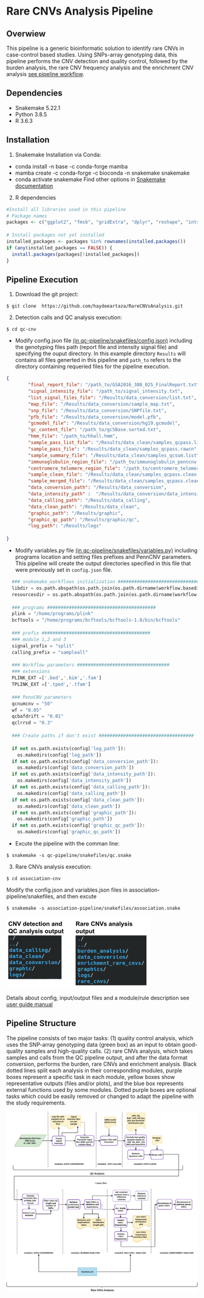 Rare CNVs Analysis Pipeline
======

Overwiew
-----------------------------
This pipeline is a generic bioinformatic solution to identify rare CNVs in case-control based studies. Using SNPs-array genotyping data, this pipeline performs the CNV detection and quality control, followed by the burden analysis, the rare CNV frequency analysis and the enrichment CNV analysis [see pipeline workflow](manual/images/Rare_CNV_pipeline-drawio.png).

Dependencies
-----------------------------
- Snakemake 5.22.1
- Python 3.8.5
- R 3.6.3

Installation
-----------------------------
1. Snakemake
Installation via Conda:
- conda install -n base -c conda-forge mamba
- mamba create -c conda-forge -c bioconda -n snakemake snakemake
- conda activate snakemake
Find other options in [Snakemake documentation](https://snakemake.readthedocs.io/en/stable/getting_started/installation.html)

2. R dependencies
``` r
#Install all libraries used in this pipeline
# Package names
packages <- c("ggplot2", "fmsb", "gridExtra", "dplyr", "reshape", "introdataviz")

# Install packages not yet installed
installed_packages <- packages %in% rownames(installed.packages())
if (any(installed_packages == FALSE)) {
  install.packages(packages[!installed_packages])
}
```
Pipeline Execution
-----------------------------
1. Download the git project:
```
$ git clone  https://github.com/haydeeartaza/RareCNVsAnalysis.git
```
2. Detection calls and QC analysis execution: 
```
$ cd qc-cnv
```
- Modify config.json file [(in qc-pipeline/snakefiles/config.json)](qc-cnv/qc-pipeline/snakefiles/config.json)  including the genotyping files path (report file and intensity signal file) and specifying the ouput directory. In this example directory `Results` will contains all files generted in this pipeline and `path_to` refers to the directory containing requeried files for the pipeline execution.
``` json
{
        "final_report_file": "/path_to/GSA2016_308_025_FinalReport.txt",
        "signal_intensity_file": "/path_to/signal_intensity.txt",
        "list_signal_files_file": "/Results/data_conversion/list.txt",
        "map_file": "/Results/data_conversion/sample_map.txt",   
        "snp_file": "/Results/data_conversion/SNPfile.txt",
        "pfb_file": "/Results/data_conversion/model.pfb",
        "gcmodel_file": "/Results/data_conversion/hg19.gcmodel",
        "gc_content_file": "/path_to/gc5Base.sorted.txt",
        "hmm_file": "/path_to/hhall.hmm",
        "sample_pass_list_file": "/Results/data_clean/samples_qcpass.list",
        "sample_pass_file": "/Results/data_clean/samples_qcpass.rawcn",
        "sample_summary_file": "/Results/data_clean/samples_qcsum.list",
        "immunoglobulin_region_file": "/path_to/immunoglobulin_penncnv.txt",
        "centromere_telomere_region_file": "/path_to/centromere_telomere_penncnv.txt",
        "sample_clean_file": "/Results/data_clean/samples_qcpass.clean.rawcn",
        "sample_merged_file": "/Results/data_clean/samples_qcpass.clean.merged.rawcn",
        "data_conversion_path": "/Results/data_conversion",
        "data_intensity_path" :  "/Results/data_conversion/data_intensity",
        "data_calling_path": "/Results/data_calling",
        "data_clean_path": "/Results/data_clean",
        "graphic_path": "/Results/graphic",
        "graphic_qc_path": "/Results/graphic/qc",
        "log_path": "/Results/logs"
    
}
```
- Modify variables.py file [(in qc-pipeline/snakefiles/variables.py)](qc-cnv/qc-pipeline/snakefiles/variables.py) including programs location and setting files prefixes and PennCNV parameters. This pipeline will create the output directories specified in this file that were previously set in `config.json` file.
```python
  ### snakemake_workflows initialization ########################################
  libdir = os.path.abspath(os.path.join(os.path.dirname(workflow.basedir), '../lib'))
  resourcesdir = os.path.abspath(os.path.join(os.path.dirname(workflow.basedir), '../resources'))

  ### programs ########################################
  plink = "/home/programs/plink"
  bcftools = "/home/programs/bcftools/bcftools-1.8/bin/bcftools"

  ### prefix ########################################
  ### module 1,2 and 3
  signal_prefix = "split"
  calling_prefix = "sampleall"

  ### Workflow parameters ##################################
  ### extensions 
  PLINK_EXT =['.bed','.bim','.fam']
  TPLINK_EXT =['.tped','.tfam']

  ### PennCNV parameters
  qcnumcnv = "50"
  wf = "0.05"
  qcbafdrift = "0.01"
  qclrrsd = "0.3"

  ### Create paths if don't exist ###################################

  if not os.path.exists(config['log_path']):
    os.makedirs(config['log_path'])
  if not os.path.exists(config['data_conversion_path']):
    os.makedirs(config['data_conversion_path'])
  if not os.path.exists(config['data_intensity_path']):
    os.makedirs(config['data_intensity_path'])
  if not os.path.exists(config['data_calling_path']):
    os.makedirs(config['data_calling_path'])
  if not os.path.exists(config['data_clean_path']):
    os.makedirs(config['data_clean_path'])
  if not os.path.exists(config['graphic_path']):
    os.makedirs(config['graphic_path'])
  if not os.path.exists(config['graphic_qc_path']):
    os.makedirs(config['graphic_qc_path'])
```
- Excute the pipeline with the comman line:
```
$ snakemake -s qc-pipeline/snakefiles/qc.snake
```

3. Rare CNVs analysis execution:
```
$ cd association-cnv
```
Modify the config.json and variables.json files in association-pipeline/snakefiles, and then excute
```
$ snakemake -s association-pipeline/snakefiles/association.snake
```
![Output directroies](manual/images/pipeline_output_dirs.png)

Details about config, input/output files and a module/rule description see [user guide manual](manual/Rare_CNVs_pipeline_guide.pdf)

Pipeline Structure
-----------------------------
The pipeline consists of two major tasks: (1) quality control analysis, which uses the SNP-array genotyping data (green box) as an input to obtain good-quality samples and high-quality calls. (2) rare CNVs analysis, which takes samples and calls from the QC pipeline output, and after the data format conversion, performs the burden, rare CNVs and enrichment analysis. Black dotted lines split each analysis in their corresponding modules, purple boxes represent a specific task in each module, yellow boxes show representative outputs (files and/or plots), and the blue box represents external functions used by some modules. Dotted purple boxes are optional tasks which could be easily removed or changed to adapt the pipeline with the study requirements.

![Pipeline workflow](manual/images/Rare_CNV_pipeline-drawio.png)
